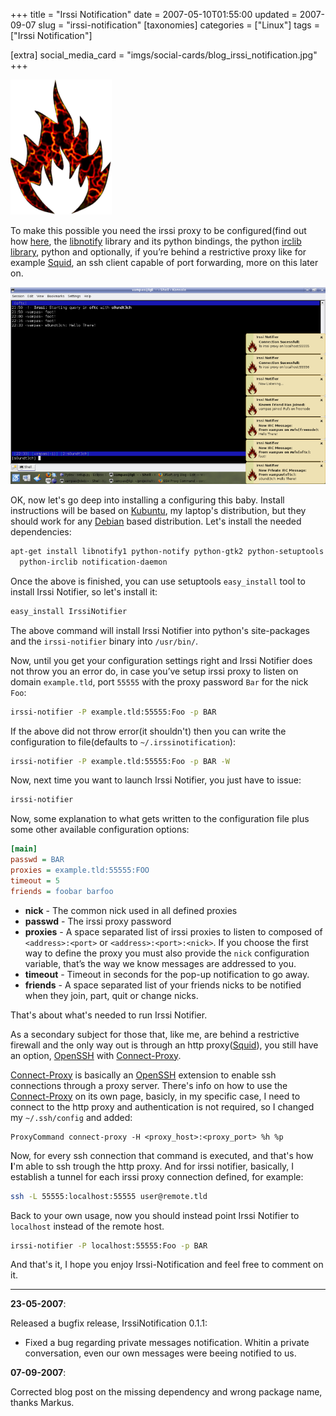 +++
title = "Irssi Notification"
date = 2007-05-10T01:55:00
updated = 2007-09-07
slug = "irssi-notification"
[taxonomies]
categories = ["Linux"]
tags = ["Irssi Notification"]

[extra]
social_media_card = "imgs/social-cards/blog_irssi_notification.jpg"
+++

![Irssi Notification](irssi.png "Irssi Notification")

To make this possible you need the irssi proxy to be configured(find out
how [here](http://www.irssi.org/documentation/proxy), the [libnotify](http://www.galago-project.org/news/index.php) library and its python bindings, the python
[irclib library](http://python-irclib.sourceforge.net), python and optionally, if you’re behind a restrictive
proxy like for example [Squid](http://www.squid-cache.org), an ssh client capable of port forwarding,
more on this later on.

![ChowMe Theme Preview](irc-notification2.png "ChowMe Theme Preview")

OK, now let's go deep into installing a configuring this baby. Install instructions
will be based on [Kubuntu](http://www.kubuntu.org), my laptop's distribution, but they should work for any
[Debian](http://www.debian.org) based distribution. Let's install the needed dependencies:

```sh
apt-get install libnotify1 python-notify python-gtk2 python-setuptools \
  python-irclib notification-daemon
```

Once the above is finished, you can use setuptools `easy_install` tool to install
Irssi Notifier, so let's install it:

```sh
easy_install IrssiNotifier
```

The above command will install Irssi Notifier into python's site-packages and the
`irssi-notifier` binary into `/usr/bin/`.

Now, until you get your configuration settings right and Irssi Notifier does not
throw you an error do, in case you’ve setup irssi proxy to listen on domain
`example.tld`, port `55555` with the proxy password `Bar` for the nick `Foo`:

```sh
irssi-notifier -P example.tld:55555:Foo -p BAR
```

If the above did not throw error(it shouldn't) then you can write the configuration
to file(defaults to `~/.irssinotification`):

```sh
irssi-notifier -P example.tld:55555:Foo -p BAR -W
```

Now, next time you want to launch Irssi Notifier, you just have to issue:

```sh
irssi-notifier
```

Now, some explanation to what gets written to the configuration file plus some other
available configuration options:

```ini
[main]
passwd = BAR
proxies = example.tld:55555:FOO
timeout = 5
friends = foobar barfoo
```

- **nick** - The common nick used in all defined proxies
- **passwd** - The irssi proxy password
- **proxies** - A space separated list of irssi proxies to listen to
  composed of `<address>:<port>` or `<address>:<port>:<nick>`. If
  you choose the first way to define the proxy you must also provide
  the `nick` configuration variable, that’s the way we know
  messages are addressed to you.
- **timeout** - Timeout in seconds for the pop-up notification to go
  away.
- **friends** - A space separated list of your friends nicks to be
  notified when they join, part, quit or change nicks.

That's about what's needed to run Irssi Notifier.

As a secondary subject for those that, like me, are behind a restrictive
firewall and the only way out is through an http proxy([Squid](http://www.squid-cache.org)), you
still have an option, [OpenSSH](http://www.openssh.com) with [Connect-Proxy](<http://zippo.taiyo.co.jp/[OpenSSH](http://www.openssh.com)gotoh/ssh/connect.html>).

[Connect-Proxy](<http://zippo.taiyo.co.jp/[OpenSSH](http://www.openssh.com)gotoh/ssh/connect.html>) is basically an [OpenSSH](http://www.openssh.com) extension to enable ssh
connections through a proxy server. There's info on how to use the
[Connect-Proxy](<http://zippo.taiyo.co.jp/[OpenSSH](http://www.openssh.com)gotoh/ssh/connect.html>) on
its own page, basicly, in my specific case, I need to connect to the
http proxy and authentication is not required, so I changed my
`~/.ssh/config` and added:

```sshd
ProxyCommand connect-proxy -H <proxy_host>:<proxy_port> %h %p
```

Now, for every ssh connection that command is executed, and that's how
**I**'m able to ssh trough the http proxy. And for irssi notifier,
basically, I establish a tunnel for each irssi proxy connection defined,
for example:

```sh
ssh -L 55555:localhost:55555 user@remote.tld
```

Back to your own usage, now you should instead point Irssi Notifier to
`localhost` instead of the remote host.

```sh
irssi-notifier -P localhost:55555:Foo -p BAR
```

And that's it, I hope you enjoy Irssi-Notification and feel free to
comment on it.

---

**23-05-2007**:

Released a bugfix release, IrssiNotification 0.1.1:

- Fixed a bug regarding private messages notification. Whitin a private
  conversation, even our own messages were beeing notified to us.

**07-09-2007**:

Corrected blog post on the missing dependency and wrong package name,
thanks Markus.
